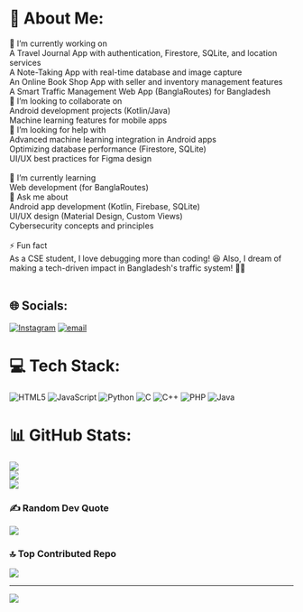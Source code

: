 # 💫 About Me:
🔭 I’m currently working on<br>A Travel Journal App with authentication, Firestore, SQLite, and location services<br>A Note-Taking App with real-time database and image capture<br>An Online Book Shop App with seller and inventory management features<br>A Smart Traffic Management Web App (BanglaRoutes) for Bangladesh<br>👯 I’m looking to collaborate on<br>Android development projects (Kotlin/Java)<br>Machine learning features for mobile apps<br>🤝 I’m looking for help with<br>Advanced machine learning integration in Android apps<br>Optimizing database performance (Firestore, SQLite)<br>UI/UX best practices for Figma design<br><br>🌱 I’m currently learning<br>Web development (for BanglaRoutes)<br>💬 Ask me about<br>Android app development (Kotlin, Firebase, SQLite)<br>UI/UX design (Material Design, Custom Views)<br>Cybersecurity concepts and principles<br><br>⚡ Fun fact<br>As a CSE student, I love debugging more than coding! 😆 Also, I dream of making a tech-driven impact in Bangladesh's traffic system! 🚦🚗<br><br>


## 🌐 Socials:
[![Instagram](https://img.shields.io/badge/Instagram-%23E4405F.svg?logo=Instagram&logoColor=white)](https://instagram.com/t_a_n_uu) [![email](https://img.shields.io/badge/Email-D14836?logo=gmail&logoColor=white)](mailto:tanhaamintapu2989@gmail.com) 

# 💻 Tech Stack:
![HTML5](https://img.shields.io/badge/html5-%23E34F26.svg?style=for-the-badge&logo=html5&logoColor=white) ![JavaScript](https://img.shields.io/badge/javascript-%23323330.svg?style=for-the-badge&logo=javascript&logoColor=%23F7DF1E) ![Python](https://img.shields.io/badge/python-3670A0?style=for-the-badge&logo=python&logoColor=ffdd54) ![C](https://img.shields.io/badge/c-%2300599C.svg?style=for-the-badge&logo=c&logoColor=white) ![C++](https://img.shields.io/badge/c++-%2300599C.svg?style=for-the-badge&logo=c%2B%2B&logoColor=white) ![PHP](https://img.shields.io/badge/php-%23777BB4.svg?style=for-the-badge&logo=php&logoColor=white) ![Java](https://img.shields.io/badge/java-%23ED8B00.svg?style=for-the-badge&logo=openjdk&logoColor=white)
# 📊 GitHub Stats:
![](https://github-readme-stats.vercel.app/api?username=tanha1242&theme=dark&hide_border=false&include_all_commits=false&count_private=false)<br/>
![](https://github-readme-streak-stats.herokuapp.com/?user=tanha1242&theme=dark&hide_border=false)<br/>
![](https://github-readme-stats.vercel.app/api/top-langs/?username=tanha1242&theme=dark&hide_border=false&include_all_commits=false&count_private=false&layout=compact)

### ✍️ Random Dev Quote
![](https://quotes-github-readme.vercel.app/api?type=horizontal&theme=radical)

### 🔝 Top Contributed Repo
![](https://github-contributor-stats.vercel.app/api?username=tanha1242&limit=5&theme=dark&combine_all_yearly_contributions=true)

---
[![](https://visitcount.itsvg.in/api?id=tanha1242&icon=10&color=0)](https://visitcount.itsvg.in)

<!-- Proudly created with GPRM ( https://gprm.itsvg.in ) -->
